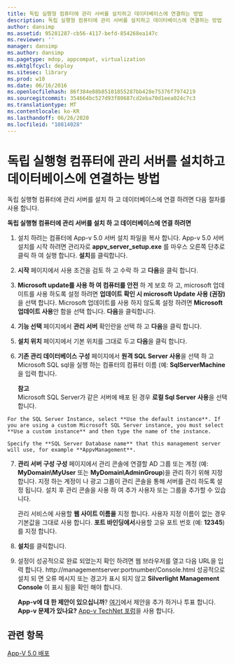 ```yaml
---
title: 독립 실행형 컴퓨터에 관리 서버를 설치하고 데이터베이스에 연결하는 방법
description: 독립 실행형 컴퓨터에 관리 서버를 설치하고 데이터베이스에 연결하는 방법
author: dansimp
ms.assetid: 95281287-cb56-4117-befd-854268ea147c
ms.reviewer: ''
manager: dansimp
ms.author: dansimp
ms.pagetype: mdop, appcompat, virtualization
ms.mktglfcycl: deploy
ms.sitesec: library
ms.prod: w10
ms.date: 06/16/2016
ms.openlocfilehash: 86f384e88b85101855287bb428e75376f7974219
ms.sourcegitcommit: 354664bc527d93f80687cd2eba70d1eea024c7c3
ms.translationtype: MT
ms.contentlocale: ko-KR
ms.lasthandoff: 06/26/2020
ms.locfileid: "10814028"
---
```

# 독립 실행형 컴퓨터에 관리 서버를 설치하고 데이터베이스에 연결하는 방법


독립 실행형 컴퓨터에 관리 서버를 설치 하 고 데이터베이스에 연결 하려면 다음 절차를 사용 합니다.

**독립 실행형 컴퓨터에 관리 서버를 설치 하 고 데이터베이스에 연결 하려면**

1.  설치 하려는 컴퓨터에 App-v 5.0 서버 설치 파일을 복사 합니다. App-v 5.0 서버 설치를 시작 하려면 관리자로 **appv\_server\_setup.exe** 를 마우스 오른쪽 단추로 클릭 하 여 실행 합니다. **설치**를 클릭합니다.

2.  **시작** 페이지에서 사용 조건을 검토 하 고 수락 하 고 **다음**을 클릭 합니다.

3.  **Microsoft update를 사용 하 여 컴퓨터를 안전** 하 게 보호 하 고, microsoft 업데이트를 사용 하도록 설정 하려면 **업데이트 확인 시 microsoft Update 사용 (권장)** 을 선택 합니다. Microsoft 업데이트를 사용 하지 않도록 설정 하려면 **Microsoft 업데이트 사용**안 함을 선택 합니다. **다음**을 클릭합니다.

4.  **기능 선택** 페이지에서 **관리 서버** 확인란을 선택 하 고 **다음**을 클릭 합니다.

5.  **설치 위치** 페이지에서 기본 위치를 그대로 두고 **다음**을 클릭 합니다.

6.  **기존 관리 데이터베이스 구성** 페이지에서 **원격 SQL Server 사용**을 선택 하 고 Microsoft SQL sql을 실행 하는 컴퓨터의 컴퓨터 이름 (예: **SqlServerMachine**을 입력 합니다.

    **참고**  
    Microsoft SQL Server가 같은 서버에 배포 된 경우 **로컬 Sql Server 사용**을 선택 합니다.



~~~
For the SQL Server Instance, select **Use the default instance**. If you are using a custom Microsoft SQL Server instance, you must select **Use a custom instance** and then type the name of the instance.

Specify the **SQL Server Database name** that this management server will use, for example **AppvManagement**.
~~~

7. **관리 서버 구성 구성** 페이지에서 관리 콘솔에 연결할 AD 그룹 또는 계정 (예: **MyDomain\\MyUser** 또는 **MyDomain\\AdminGroup**)을 관리 하기 위해 지정 합니다. 지정 하는 계정이 나 광고 그룹이 관리 콘솔을 통해 서버를 관리 하도록 설정 됩니다. 설치 후 관리 콘솔을 사용 하 여 추가 사용자 또는 그룹을 추가할 수 있습니다.

   관리 서비스에 사용할 **웹 사이트 이름을** 지정 합니다. 사용자 지정 이름이 없는 경우 기본값을 그대로 사용 합니다. **포트 바인딩에서**사용할 고유 포트 번호 (예: **12345**)를 지정 합니다.

8. **설치**를 클릭합니다.

9. 설정이 성공적으로 완료 되었는지 확인 하려면 웹 브라우저를 열고 다음 URL을 입력 합니다. http://managementserver:portnumber/Console.html 성공적으로 설치 되 면 오류 메시지 또는 경고가 표시 되지 않고 **Silverlight Management Console** 이 표시 됨을 확인 해야 합니다.

   **App-v에 대 한 제안이 있으십니까**? [여기](http://appv.uservoice.com/forums/280448-microsoft-application-virtualization)에서 제안을 추가 하거나 투표 합니다. **App-v 문제가 있나요?** [App-v TechNet 포럼](https://social.technet.microsoft.com/Forums/home?forum=mdopappv)을 사용 합니다.

## 관련 항목


[App-V 5.0 배포](deploying-app-v-50.md)









